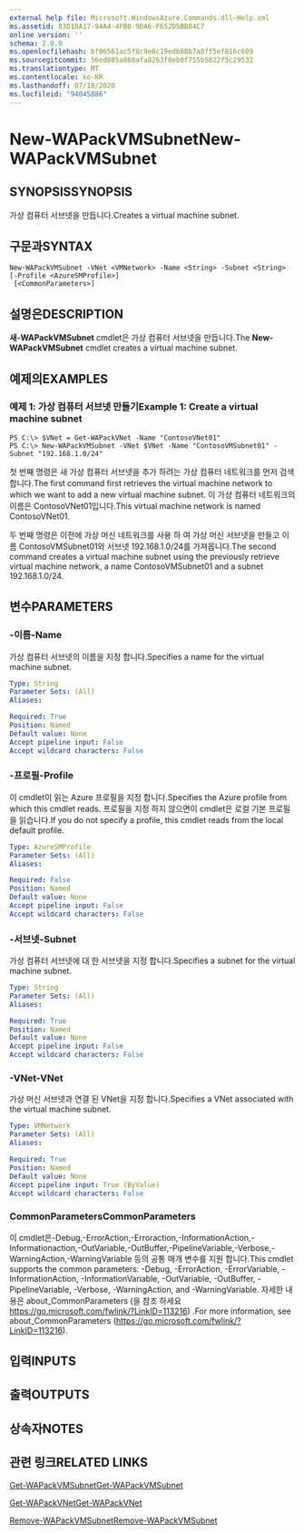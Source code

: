 ```yaml
---
external help file: Microsoft.WindowsAzure.Commands.dll-Help.xml
ms.assetid: 83D18A17-94A4-4FB8-9DA6-F652D5BB84C7
online version: ''
schema: 2.0.0
ms.openlocfilehash: bf06561ac5f8c9e0c19edb88b7a8ff5ef816c609
ms.sourcegitcommit: 56ed085a868afa8263f8eb0f755b5822f5c29532
ms.translationtype: MT
ms.contentlocale: ko-KR
ms.lasthandoff: 07/18/2020
ms.locfileid: "94045886"
---
```

# <span data-ttu-id="5163d-101">New-WAPackVMSubnet</span><span class="sxs-lookup"><span data-stu-id="5163d-101">New-WAPackVMSubnet</span></span>

## <span data-ttu-id="5163d-102">SYNOPSIS</span><span class="sxs-lookup"><span data-stu-id="5163d-102">SYNOPSIS</span></span>
<span data-ttu-id="5163d-103">가상 컴퓨터 서브넷을 만듭니다.</span><span class="sxs-lookup"><span data-stu-id="5163d-103">Creates a virtual machine subnet.</span></span>

## <span data-ttu-id="5163d-104">구문과</span><span class="sxs-lookup"><span data-stu-id="5163d-104">SYNTAX</span></span>

```
New-WAPackVMSubnet -VNet <VMNetwork> -Name <String> -Subnet <String> [-Profile <AzureSMProfile>]
 [<CommonParameters>]
```

## <span data-ttu-id="5163d-105">설명은</span><span class="sxs-lookup"><span data-stu-id="5163d-105">DESCRIPTION</span></span>
<span data-ttu-id="5163d-106">**새-WAPackVMSubnet** cmdlet은 가상 컴퓨터 서브넷을 만듭니다.</span><span class="sxs-lookup"><span data-stu-id="5163d-106">The **New-WAPackVMSubnet** cmdlet creates a virtual machine subnet.</span></span>

## <span data-ttu-id="5163d-107">예제의</span><span class="sxs-lookup"><span data-stu-id="5163d-107">EXAMPLES</span></span>

### <span data-ttu-id="5163d-108">예제 1: 가상 컴퓨터 서브넷 만들기</span><span class="sxs-lookup"><span data-stu-id="5163d-108">Example 1: Create a virtual machine subnet</span></span>
```
PS C:\> $VNet = Get-WAPackVNet -Name "ContosoVNet01"
PS C:\> New-WAPackVMSubnet -VNet $VNet -Name "ContosoVMSubnet01" -Subnet "192.168.1.0/24"
```

<span data-ttu-id="5163d-109">첫 번째 명령은 새 가상 컴퓨터 서브넷을 추가 하려는 가상 컴퓨터 네트워크를 먼저 검색 합니다.</span><span class="sxs-lookup"><span data-stu-id="5163d-109">The first command first retrieves the virtual machine network to which we want to add a new virtual machine subnet.</span></span>
<span data-ttu-id="5163d-110">이 가상 컴퓨터 네트워크의 이름은 ContosoVNet01입니다.</span><span class="sxs-lookup"><span data-stu-id="5163d-110">This virtual machine network is named ContosoVNet01.</span></span>

<span data-ttu-id="5163d-111">두 번째 명령은 이전에 가상 머신 네트워크를 사용 하 여 가상 머신 서브넷을 만들고 이름 ContosoVMSubnet01와 서브넷 192.168.1.0/24를 가져옵니다.</span><span class="sxs-lookup"><span data-stu-id="5163d-111">The second command creates a virtual machine subnet using the previously retrieve virtual machine network, a name ContosoVMSubnet01 and a subnet 192.168.1.0/24.</span></span>

## <span data-ttu-id="5163d-112">변수</span><span class="sxs-lookup"><span data-stu-id="5163d-112">PARAMETERS</span></span>

### <span data-ttu-id="5163d-113">-이름</span><span class="sxs-lookup"><span data-stu-id="5163d-113">-Name</span></span>
<span data-ttu-id="5163d-114">가상 컴퓨터 서브넷의 이름을 지정 합니다.</span><span class="sxs-lookup"><span data-stu-id="5163d-114">Specifies a name for the virtual machine subnet.</span></span>

```yaml
Type: String
Parameter Sets: (All)
Aliases: 

Required: True
Position: Named
Default value: None
Accept pipeline input: False
Accept wildcard characters: False
```

### <span data-ttu-id="5163d-115">-프로필</span><span class="sxs-lookup"><span data-stu-id="5163d-115">-Profile</span></span>
<span data-ttu-id="5163d-116">이 cmdlet이 읽는 Azure 프로필을 지정 합니다.</span><span class="sxs-lookup"><span data-stu-id="5163d-116">Specifies the Azure profile from which this cmdlet reads.</span></span>
<span data-ttu-id="5163d-117">프로필을 지정 하지 않으면이 cmdlet은 로컬 기본 프로필을 읽습니다.</span><span class="sxs-lookup"><span data-stu-id="5163d-117">If you do not specify a profile, this cmdlet reads from the local default profile.</span></span>

```yaml
Type: AzureSMProfile
Parameter Sets: (All)
Aliases: 

Required: False
Position: Named
Default value: None
Accept pipeline input: False
Accept wildcard characters: False
```

### <span data-ttu-id="5163d-118">-서브넷</span><span class="sxs-lookup"><span data-stu-id="5163d-118">-Subnet</span></span>
<span data-ttu-id="5163d-119">가상 컴퓨터 서브넷에 대 한 서브넷을 지정 합니다.</span><span class="sxs-lookup"><span data-stu-id="5163d-119">Specifies a subnet for the virtual machine subnet.</span></span>

```yaml
Type: String
Parameter Sets: (All)
Aliases: 

Required: True
Position: Named
Default value: None
Accept pipeline input: False
Accept wildcard characters: False
```

### <span data-ttu-id="5163d-120">-VNet</span><span class="sxs-lookup"><span data-stu-id="5163d-120">-VNet</span></span>
<span data-ttu-id="5163d-121">가상 머신 서브넷과 연결 된 VNet을 지정 합니다.</span><span class="sxs-lookup"><span data-stu-id="5163d-121">Specifies a VNet associated with the virtual machine subnet.</span></span>

```yaml
Type: VMNetwork
Parameter Sets: (All)
Aliases: 

Required: True
Position: Named
Default value: None
Accept pipeline input: True (ByValue)
Accept wildcard characters: False
```

### <span data-ttu-id="5163d-122">CommonParameters</span><span class="sxs-lookup"><span data-stu-id="5163d-122">CommonParameters</span></span>
<span data-ttu-id="5163d-123">이 cmdlet은-Debug,-ErrorAction,-Erroraction,-InformationAction,-Informationaction,-OutVariable,-OutBuffer,-PipelineVariable,-Verbose,-WarningAction,-WarningVariable 등의 공통 매개 변수를 지원 합니다.</span><span class="sxs-lookup"><span data-stu-id="5163d-123">This cmdlet supports the common parameters: -Debug, -ErrorAction, -ErrorVariable, -InformationAction, -InformationVariable, -OutVariable, -OutBuffer, -PipelineVariable, -Verbose, -WarningAction, and -WarningVariable.</span></span> <span data-ttu-id="5163d-124">자세한 내용은 about_CommonParameters (을 참조 하세요 https://go.microsoft.com/fwlink/?LinkID=113216) .</span><span class="sxs-lookup"><span data-stu-id="5163d-124">For more information, see about_CommonParameters (https://go.microsoft.com/fwlink/?LinkID=113216).</span></span>

## <span data-ttu-id="5163d-125">입력</span><span class="sxs-lookup"><span data-stu-id="5163d-125">INPUTS</span></span>

## <span data-ttu-id="5163d-126">출력</span><span class="sxs-lookup"><span data-stu-id="5163d-126">OUTPUTS</span></span>

## <span data-ttu-id="5163d-127">상속자</span><span class="sxs-lookup"><span data-stu-id="5163d-127">NOTES</span></span>

## <span data-ttu-id="5163d-128">관련 링크</span><span class="sxs-lookup"><span data-stu-id="5163d-128">RELATED LINKS</span></span>

[<span data-ttu-id="5163d-129">Get-WAPackVMSubnet</span><span class="sxs-lookup"><span data-stu-id="5163d-129">Get-WAPackVMSubnet</span></span>](./Get-WAPackVMSubnet.md)

[<span data-ttu-id="5163d-130">Get-WAPackVNet</span><span class="sxs-lookup"><span data-stu-id="5163d-130">Get-WAPackVNet</span></span>](./Get-WAPackVNet.md)

[<span data-ttu-id="5163d-131">Remove-WAPackVMSubnet</span><span class="sxs-lookup"><span data-stu-id="5163d-131">Remove-WAPackVMSubnet</span></span>](./Remove-WAPackVMSubnet.md)



